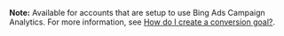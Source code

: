 **Note:** Available for accounts that are setup to use Bing Ads Campaign Analytics. For more information, see [How do I create a conversion goal?](http://go.microsoft.com/fwlink/?LinkID=624771).


